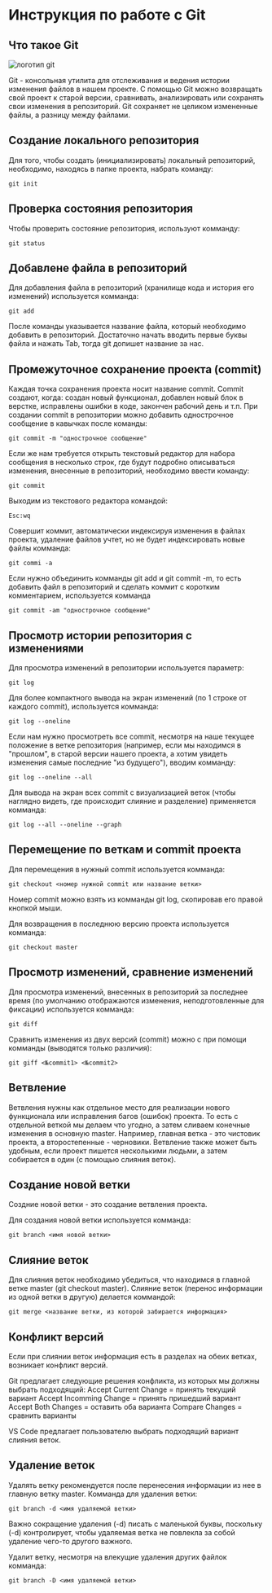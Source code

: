 # **Инструкция по работе с Git**


## Что такое Git
![логотип git](git.webp)

Git - консольная утилита для отслеживания и ведения истории изменения файлов в нашем проекте. С помощью Git можно возвращать свой проект к старой версии, сравнивать, анализировать или сохранять свои изменения в репозиторий. Git сохраняет не целиком измененные файлы, а разницу между файлами.

## Создание локального репозитория
Для того, чтобы создать (инициализировать) локальный репозиторий, необходимо, находясь в папке проекта, набрать команду: 

    git init 

 ## Проверка состояния репозитория
Чтобы проверить состояние репозитория, используют комманду:

    git status

## Добавлене файла в репозиторий
Для добавления файла в репозиторий (хранилище кода и история его изменений) используется комманда:

    git add
После команды указывается название файла, который необходимо добавить в репозиторий. Достаточно начать вводить первые буквы файла и нажать Tab, тогда git допишет название за нас.

## Промежуточное сохранение проекта (commit)
Каждая точка сохранения проекта носит название commit. Commit создают, когда: создан новый функционал, добавлен новый блок в верстке, исправлены ошибки в коде, закончен рабочий день и т.п.
При создании commit в репозитории можно добавить однострочное сообщение в кавычках после команды:

    git commit -m "однострочное сообщение"

Если же нам требуется открыть текстовый редактор для набора сообщения в несколько строк, где будут подробно описываться изменения, внесенные в репозиторий, необходимо ввести команду:

    git commit 


Выходим из текстового редактора командой: 

    Esc:wq

Совершит коммит, автоматически индексируя изменения в файлах проекта, удаление файлов учтет, но не будет индексировать новые файлы комманда:

    git commi -a

Если нужно объединить комманды  git add и git commit -m, то есть добавить файл в репозиторий и сделать коммит с коротким комментарием, используется комманда

    git commit -am "однострочное сообщение"

## Просмотр истории репозитория с изменениями
Для просмотра изменений в репозитории используется параметр:

    git log

Для более компактного вывода на экран изменений (по 1 строке от каждого commit), используется комманда:

    git log --oneline

Если нам нужно просмотреть все commit, несмотря на наше текущее положение в ветке репозитория (например, если мы находимся в "прошлом", в старой версии нашего проекта, а хотим увидеть изменения самые последние "из будущего"), вводим комманду:

    git log --oneline --all

Для вывода на экран всех commit с визуализацией веток (чтобы наглядно видеть, где происходит слияние и разделение) применяется комманда:

    git log --all --oneline --graph

## Перемещение по веткам и commit проекта
Для перемещения в нужный commit используется комманда: 

    git checkout <номер нужной commit или название ветки>
Номер commit можно взять из комманды git log, скопировав его правой кнопкой мыши. 

Для возвращения в последнюю версию проекта используется комманда:

    git checkout master

## Просмотр изменений, сравнение изменений
Для просмотра изменений, внесенных в репозиторий за последнее время (по умолчанию отображаются изменения, неподготовленные для фиксации) используется комманда:

    git diff

Сравнить изменения из двух версий (commit) можно с при помощи комманды (выводятся только различия):

    git giff <№commit1> <№commit2>

## Ветвление
Ветвления нужны как отдельное место для реализации нового функционала или исправления багов (ошибок) проекта. То есть с отдельной веткой мы делаем что угодно, а затем сливаем конечные изменения в основную master. Например, главная ветка - это чистовик проекта, а второстепенные - черновики. 
Ветвление также может быть удобным, если проект пишется несколькими людьми, а затем собирается в один (с помощью слияния веток).

## Создание новой ветки
Создние новой ветки - это создание ветвления проекта.

Для создания новой ветки используется комманда:

    git branch <имя новой ветки>

## Слияние веток
Для слияния веток необходимо убедиться, что находимся в главной ветке master (git checkout master). 
Слияние веток (перенос информации из одной ветки в другую) делается коммандой:

    git merge <название ветки, из которой забирается информация>

## Конфликт версий    
Если при слиянии веток информация есть в разделах на обеих ветках, возникает конфликт версий.

Git предлагает следующие решения конфликта, из которых мы должны выбрать подходящий:
Accept Current Change = принять текущий вариант
Accept Incomming Change = принять пришедший вариант
Accept Both Changes = оставить оба варианта
Compare Changes = сравнить варианты

VS Code предлагает пользователю выбрать подходящий вариант слияния веток. 
    
## Удаление веток
Удалять ветку рекомендуется после перенесения информации из нее в главную ветку master. Комманда для удаления ветки:

    git branch -d <имя удаляемой ветки>
Важно сокращение удаления (-d) писать с маленькой буквы, поскольку (-d) контролирует, чтобы удаляемая ветка не повлекла за собой удаление чего-то другого важного. 

Удалит ветку, несмотря на влекущие удаления других файлок комманда:

    git branch -D <имя удаляемой ветки>